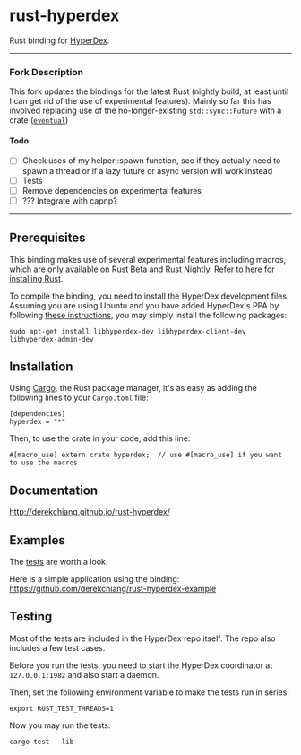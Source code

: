 # rust-hyperdex

Rust binding for [HyperDex](http://hyperdex.org/).

---
### Fork Description
This fork updates the bindings for the latest Rust (nightly build, at least until I can get rid of the use of experimental features). Mainly so far this has involved replacing use of the no-longer-existing `std::sync::Future` with a crate ([`eventual`](https://crates.io/crates/eventual))

#### Todo
- [ ] Check uses of my helper::spawn function, see if they actually need to spawn a thread or if a lazy future or async version will work instead
- [ ] Tests
- [ ] Remove dependencies on experimental features
- [ ] ??? Integrate with capnp?

---

## Prerequisites

This binding makes use of several experimental features including macros, which are only available on Rust Beta and Rust Nightly.  [Refer to here for installing Rust](http://www.rust-lang.org/install.html).

To compile the binding, you need to install the HyperDex development files.  Assuming you are using Ubuntu and you have added HyperDex's PPA by following [these instructions](http://hyperdex.org/download/), you may simply install the following packages:

    sudo apt-get install libhyperdex-dev libhyperdex-client-dev libhyperdex-admin-dev

## Installation

Using [Cargo](https://crates.io/), the Rust package manager, it's as easy as adding the following lines to your `Cargo.toml` file:

    [dependencies]
    hyperdex = "*"

Then, to use the crate in your code, add this line:

    #[macro_use] extern crate hyperdex;  // use #[macro_use] if you want to use the macros

## Documentation

http://derekchiang.github.io/rust-hyperdex/

## Examples

The [tests](src/test.rs) are worth a look.

Here is a simple application using the binding: https://github.com/derekchiang/rust-hyperdex-example

## Testing

Most of the tests are included in the HyperDex repo itself.  The repo also includes a few test cases.

Before you run the tests, you need to start the HyperDex coordinator at `127.0.0.1:1982` and also start a daemon.

Then, set the following environment variable to make the tests run in series:

    export RUST_TEST_THREADS=1

Now you may run the tests:

    cargo test --lib
